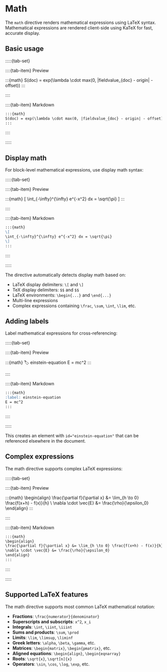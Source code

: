 # Math

The `math` directive renders mathematical expressions using LaTeX syntax. Mathematical expressions are rendered client-side using KaTeX for fast, accurate display.

## Basic usage

:::::{tab-set}

::::{tab-item} Preview

:::{math}
S(doc) = exp(\lambda \cdot max(0, |fieldvalue_{doc} - origin| - offset))
:::

::::

::::{tab-item} Markdown

```markdown
:::{math}
S(doc) = exp(\lambda \cdot max(0, |fieldvalue_{doc} - origin| - offset))
:::
```

::::

:::::

## Display math

For block-level mathematical expressions, use display math syntax:

:::::{tab-set}

::::{tab-item} Preview

:::{math}
\[
\int_{-\infty}^{\infty} e^{-x^2} dx = \sqrt{\pi}
\]
:::

::::

::::{tab-item} Markdown

```markdown
:::{math}
\[
\int_{-\infty}^{\infty} e^{-x^2} dx = \sqrt{\pi}
\]
:::
```

::::

:::::

The directive automatically detects display math based on:
- LaTeX display delimiters: `\[` and `\]`
- TeX display delimiters: `$$` and `$$`
- LaTeX environments: `\begin{...}` and `\end{...}`
- Multi-line expressions
- Complex expressions containing `\frac`, `\sum`, `\int`, `\lim`, etc.

## Adding labels

Label mathematical expressions for cross-referencing:

:::::{tab-set}

::::{tab-item} Preview

:::{math}
:label: einstein-equation
E = mc^2
:::

::::

::::{tab-item} Markdown

```markdown
:::{math}
:label: einstein-equation
E = mc^2
:::
```

::::

:::::

This creates an element with `id="einstein-equation"` that can be referenced elsewhere in the document.

## Complex expressions

The math directive supports complex LaTeX expressions:

:::::{tab-set}

::::{tab-item} Preview

:::{math}
\begin{align}
\frac{\partial f}{\partial x} &= \lim_{h \to 0} \frac{f(x+h) - f(x)}{h} \\
\nabla \cdot \vec{E} &= \frac{\rho}{\epsilon_0}
\end{align}
:::

::::

::::{tab-item} Markdown

```markdown
:::{math}
\begin{align}
\frac{\partial f}{\partial x} &= \lim_{h \to 0} \frac{f(x+h) - f(x)}{h} \\
\nabla \cdot \vec{E} &= \frac{\rho}{\epsilon_0}
\end{align}
:::
```

::::

:::::

## Supported LaTeX features

The math directive supports most common LaTeX mathematical notation:

- **Fractions**: `\frac{numerator}{denominator}`
- **Superscripts and subscripts**: `x^2`, `x_i`
- **Integrals**: `\int`, `\iint`, `\iiint`
- **Sums and products**: `\sum`, `\prod`
- **Limits**: `\lim`, `\limsup`, `\liminf`
- **Greek letters**: `\alpha`, `\beta`, `\gamma`, etc.
- **Matrices**: `\begin{matrix}`, `\begin{pmatrix}`, etc.
- **Aligned equations**: `\begin{align}`, `\begin{eqnarray}`
- **Roots**: `\sqrt{x}`, `\sqrt[n]{x}`
- **Operators**: `\sin`, `\cos`, `\log`, `\exp`, etc.
